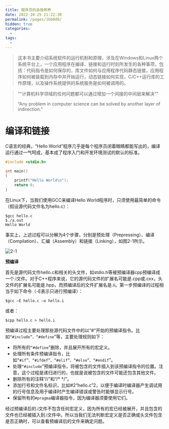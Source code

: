 ```yaml
---
title: 程序员的自我修养
date: 2022-10-25 21:22:30
permalink: /pages/1bb0d6/
hidden: true
categories:
  - 
tags:
  - 
---
```




> 这本书主要介绍系统软件的运行机制和原理，涉及在Windows和Linux两个系统平台上，一个应用程序在编译、链接和运行时刻所发生的各种事项，包括：代码指令是如何保存的，库文件如何与应用程序代码静态链接，应用程序如何被装载到内存中并开始运行，动态链接如何实现，C/C++运行库的工作原理，以及操作系统提供的系统服务是如何被调用的。

> ""计算机科学领域的任何问题都可以通过增加一个间接的中间层来解决""
>
> “Any problem in computer science can be solved by another layer of indirection.”

# 编译和链接

C语言的经典，“Hello World”程序几乎是每个程序员闭着眼睛都能写出的，编译运行通过一气呵成，基本成了程序入门和开发环境测试的默认的标准。

```c
#include <stdio.h>

int main()
{
    printf("Hello World\n");
    return 0;
}
```

在Linux下，当我们使用GCC来编译Hello World程序时，只须使用最简单的命令（假设源代码文件名为hello.c）：

```
$gcc hello.c
$./a.out
Hello World
```



事实上，上述过程可以分解为4个步骤，分别是预处理（Prepressing）、编译（Compilation）、汇编（Assembly）和链接（Linking），如图2-1所示。

![2-1](https://raw.githubusercontent.com/wang-jiaolong/Pic_md/master/images/202210252224643.png)

**预编译**

首先是源代码文件hello.c和相关的头文件，如stdio.h等被预编译器cpp预编译成一个.i文件。对于C++程序来说，它的源代码文件的扩展名可能是.cpp或.cxx，头文件的扩展名可能是.hpp，而预编译后的文件扩展名是.ii。第一步预编译的过程相当于如下命令（-E表示只进行预编译）：

```
$gcc –E hello.c –o hello.i
```

或者：

```
$cpp hello.c > hello.i
```

预编译过程主要处理那些源代码文件中的以“#”开始的预编译指令。比如`“#include”、“#define`”等，主要处理规则如下：

- 将所有的`“#define`”删除，并且展开所有的宏定义。
- 处理所有条件预编译指令，比如`“#if”、“#ifdef”、“#elif”、“#else”、“#endif`”。
- 处理`“#include`”预编译指令，将被包含的文件插入到该预编译指令的位置。注意，这个过程是递归进行的，也就是说被包含的文件可能还包含其他文件。
- 删除所有的注释“//”和“/* */”。
- 添加行号和文件名标识，比如#2“hello.c”2，以便于编译时编译器产生调试用的行号信息及用于编译时产生编译错误或警告时能够显示行号。
- 保留所有的`#pragma`编译器指令，因为编译器须要使用它们。

经过预编译后的.i文件不包含任何宏定义，因为所有的宏已经被展开，并且包含的文件也已经被插入到.i文件中。所以当我们无法判断宏定义是否正确或头文件包含是否正确时，可以查看预编译后的文件来确定问题。
